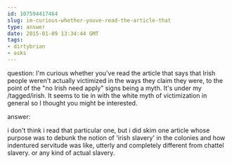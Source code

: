 ```yaml
---
id: 107594417464
slug: im-curious-whether-youve-read-the-article-that
type: answer
date: 2015-01-09 13:34:44 GMT
tags:
- dirtybrian
- asks
---
```

question: I'm curious whether you've read the article that says that Irish people weren't actually victimized in the ways they claim they were, to the point of the "no Irish need apply" signs being a myth. It's under my /tagged/irish. It seems to tie in with the white myth of victimization in general so I thought you might be interested.

answer: <p>i don't think i read that particular one, but i did skim one article whose purpose was to debunk the notion of 'irish slavery' in the colonies and how indentured servitude was like, utterly and completely different from chattel slavery. or any kind of actual slavery.&nbsp;</p>